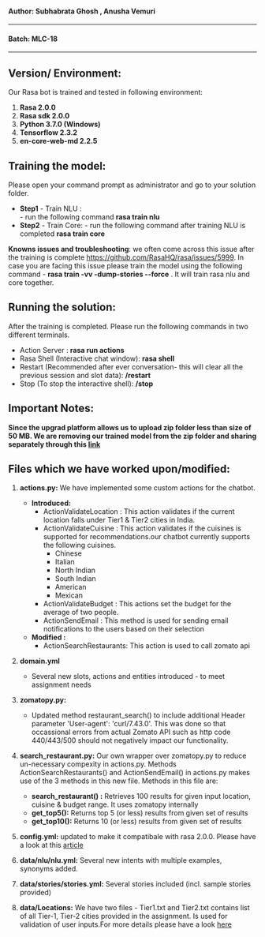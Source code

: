 #### Author: Subhabrata Ghosh , Anusha Vemuri
-----------------------------------

#### Batch: MLC-18
-------------


Version/ Environment:
----------------------
Our Rasa bot is trained and tested in following environment:
1) **Rasa 2.0.0**
2) **Rasa sdk 2.0.0**
3) **Python 3.7.0 (Windows)** 
4) **Tensorflow 2.3.2**
5) **en-core-web-md 2.2.5**

Training the model:
----------------------------------------
Please open your command prompt as administrator and go to your solution folder.

- **Step1** - Train NLU :  
	    - run the following command **rasa train nlu**
- **Step2** - Train Core:
            - run the following command after training NLU is completed **rasa train core**

**Knowns issues and troubleshooting**: we often come across this issue after the training is complete https://github.com/RasaHQ/rasa/issues/5999. In case you are facing this issue please train the model using the following command - **rasa train -vv -dump-stories --force** . It will train rasa nlu and core together.

Running the solution:
------------------------------------------
After the training is completed. Please run the following commands in two different terminals.

- Action Server : **rasa run actions**
- Rasa Shell (Interactive chat window): **rasa shell**
- Restart (Recommended after ever conversation- this will clear all the previous session and slot data): **/restart**
- Stop (To stop the interactive shell): **/stop**

Important Notes:
-----------------------------------------
**Since the upgrad platform allows us to upload zip folder less than size of 50 MB. We are removing our trained model from the zip folder and sharing separately through this [link](https://drive.google.com/drive/folders/1DU2--ZxACKcYwv9rDghSvsEt8LZT5hHi?usp=sharing)**

Files which we have worked upon/modified:
-----------------------------------------
1) **actions.py:** We have implemented some custom actions for the chatbot.
	- **Introduced:**  
	    - ActionValidateLocation : This action validates if the current location falls under Tier1 & Tier2 cities in India.
	    - ActionValidateCuisine  : This action validates if the cuisines is supported for recommendations.our chatbot currently supports the following cuisines.
	        - Chinese
	        - Italian
	        - North Indian
	        - South Indian
	        - American
	        - Mexican
	    - ActionValidateBudget : This actions set the budget for the average of two people.
	    - ActionSendEmail : This method is used for sending email notifications to the users based on their selection
	- **Modified  :**  
	    - ActionSearchRestaurants: This action is used to call zomato api
2) **domain.yml**
	- Several new slots, actions and entities introduced - to meet assignment needs
3) **zomatopy.py:**
	- Updated method restaurant_search() to include additional Header parameter 'User-agent': 'curl/7.43.0'. This was done so that occassional errors from actual Zomato API such as http code 440/443/500 should not negatively impact our functionality.
4) **search_restaurant.py:**
	Our own wrapper over zomatopy.py to reduce un-necessary compexity in actions.py. Methods ActionSearchRestaurants() and ActionSendEmail() in actions.py makes use of the 3 methods in this new file. Methods in this file are:
    - **search_restaurant() :** Retrieves 100 results for given input location, cuisine & budget range. It uses zomatopy internally
    - **get_top5():** Returns top 5 (or less) results from given set of results
    - **get_top10():** Returns 10 (or less) results from given set of results

5) **config.yml:**
	updated to make it compatibale with rasa 2.0.0.
	Please have a look at this [article](https://blog.rasa.com/migrating-your-rasa-1-x-assistant-to-rasa-2-0/)

6) **data/nlu/nlu.yml:**
	Several new intents with multiple examples, synonyms added. 

7) **data/stories/stories.yml:**
	Several stories included (incl. sample stories provided)

8) **data/Locations:**
	We have two files - Tier1.txt and Tier2.txt contains list of all Tier-1, Tier-2 cities provided in the assignment. Is used for validation of user inputs.For more details please have a look [here](https://en.wikipedia.org/wiki/Classification_of_Indian_cities)
